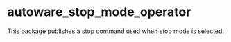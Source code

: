 # autoware_stop_mode_operator

This package publishes a stop command used when stop mode is selected.
